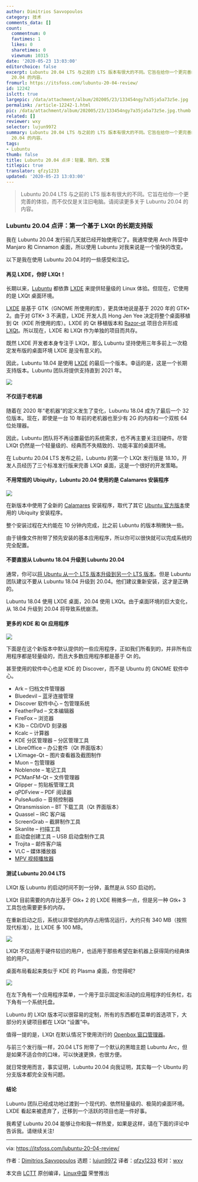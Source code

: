 ```yaml
---
author: Dimitrios Savvopoulos
category: 技术
comments_data: []
count:
  commentnum: 0
  favtimes: 1
  likes: 0
  sharetimes: 0
  viewnum: 10315
date: '2020-05-23 13:03:00'
editorchoice: false
excerpt: Lubuntu 20.04 LTS 与之前的 LTS 版本有很大的不同。它旨在给你一个更完善的体验，而不仅仅是关注旧电脑。请阅读更多关于 Lubuntu
  20.04 的内容。
fromurl: https://itsfoss.com/lubuntu-20-04-review/
id: 12242
islctt: true
largepic: /data/attachment/album/202005/23/133454ngy7a35ja5a73z5e.jpg
permalink: /article-12242-1.html
pic: /data/attachment/album/202005/23/133454ngy7a35ja5a73z5e.jpg.thumb.jpg
related: []
reviewer: wxy
selector: lujun9972
summary: Lubuntu 20.04 LTS 与之前的 LTS 版本有很大的不同。它旨在给你一个更完善的体验，而不仅仅是关注旧电脑。请阅读更多关于 Lubuntu
  20.04 的内容。
tags:
- Lubuntu
thumb: false
title: Lubuntu 20.04 点评：轻量、简约、文雅
titlepic: true
translator: qfzy1233
updated: '2020-05-23 13:03:00'
---
```



> 
> Lubuntu 20.04 LTS 与之前的 LTS 版本有很大的不同。它旨在给你一个更完善的体验，而不仅仅是关注旧电脑。请阅读更多关于 Lubuntu 20.04 的内容。
> 
> 
> 


### Lubuntu 20.04 点评：第一个基于 LXQt 的长期支持版


我在 Lubuntu 20.04 发行前几天就已经开始使用它了。我通常使用 Arch 阵营中 Manjaro 和 Cinnamon 桌面，所以使用 Lubuntu 对我来说是一个愉快的改变。


以下是我在使用 Lubuntu 20.04.时的一些感受和注记。


#### 再见 LXDE，你好 LXQt！


长期以来，[Lubuntu](https://lubuntu.me/) 都依靠 [LXDE](https://github.com/lxde) 来提供轻量级的 Linux 体验。但现在，它使用的是 LXQt 桌面环境。


[LXDE](https://lxde.org/) 是基于 GTK（GNOME 所使用的库），更具体地说是基于 2020 年的 GTK+ 2。由于对 GTK+ 3 不满意，LXDE 开发人员 Hong Jen Yee 决定将整个桌面移植到 Qt（KDE 所使用的库）。LXDE 的 Qt 移植版本和 [Razor-qt](https://web.archive.org/web/20160220061334/http://razor-qt.org/) 项目合并形成 [LXQt](https://lxqt.org/)。所以现在，LXDE 和 LXQt 作为单独的项目而共存。


既然 LXDE 开发者本身专注于 LXQt，那么 Lubuntu 坚持使用三年多前上一次稳定发布版的桌面环境 LXDE 是没有意义的。


因此，Lubuntu 18.04 是使用 [LXDE](https://lxde.org/) 的最后一个版本。幸运的是，这是一个长期支持版本。Lubuntu 团队将提供支持直到 2021 年。


![](/data/attachment/album/202005/23/133454ngy7a35ja5a73z5e.jpg)


#### 不仅适于老机器


随着在 2020 年“老机器”的定义发生了变化，Lubuntu 18.04 成为了最后一个 32 位版本。现在，即使是一台 10 年前的老机器也至少有 2G 的内存和一个双核 64 位处理器。


因此，Lubuntu 团队将不再设置最低的系统需求，也不再主要关注旧硬件。尽管 LXQt 仍然是一个轻量级的、经典而不失精致的、功能丰富的桌面环境。


在 Lubuntu 20.04 LTS 发布之前，Lubuntu 的第一个 LXQt 发行版是 18.10，开发人员经历了三个标准发行版来完善 LXQt 桌面，这是一个很好的开发策略。


#### 不用常规的 Ubiquity，Lubuntu 20.04 使用的是 Calamares 安装程序


![](/data/attachment/album/202005/23/133509wg8nmgfx9pnaugcg.jpg)


在新版本中使用了全新的 [Calamares](https://calamares.io/) 安装程序，取代了其它 [Ubuntu 官方版本](https://itsfoss.com/which-ubuntu-install/)使用的 Ubiquity 安装程序。


整个安装过程在大约能在 10 分钟内完成，比之前 Lubuntu 的版本稍微快一些。


由于镜像文件附带了预先安装的基本应用程序，所以你可以很快就可以完成系统的完全配置。


#### 不要直接从 Lubuntu 18.04 升级到 Lubuntu 20.04


通常，你可以[将 Ubuntu 从一个 LTS 版本升级到另一个 LTS 版本](https://itsfoss.com/upgrade-ubuntu-version/)。但是 Lubuntu 团队建议不要从 Lubuntu 18.04 升级到 20.04。他们建议重新安装，这才是正确的。


Lubuntu 18.04 使用 LXDE 桌面，20.04 使用 LXQt。由于桌面环境的巨大变化，从 18.04 升级到 20.04 将导致系统崩溃。


#### 更多的 KDE 和 Qt 应用程序


![](/data/attachment/album/202005/23/133546ytjfqniuacatucir.gif)


下面是在这个新版本中默认提供的一些应用程序，正如我们所看到的，并非所有应用程序都是轻量级的，而且大多数应用程序都是基于 Qt 的。


甚至使用的软件中心也是 KDE 的 Discover，而不是 Ubuntu 的 GNOME 软件中心。


* Ark – 归档文件管理器
* Bluedevil – 蓝牙连接管理
* Discover 软件中心 – 包管理系统
* FeatherPad – 文本编辑器
* FireFox – 浏览器
* K3b – CD/DVD 刻录器
* Kcalc – 计算器
* KDE 分区管理器 – 分区管理工具
* LibreOffice – 办公套件（Qt 界面版本）
* LXimage-Qt – 图片查看器及截图制作
* Muon – 包管理器
* Noblenote – 笔记工具
* PCManFM-Qt – 文件管理器
* Qlipper – 剪贴板管理工具
* qPDFview – PDF 阅读器
* PulseAudio – 音频控制器
* Qtransmission – BT 下载工具（Qt 界面版本）
* Quassel – IRC 客户端
* ScreenGrab – 截屏制作工具
* Skanlite – 扫描工具
* 启动盘创建工具 – USB 启动盘制作工具
* Trojita – 邮件客户端
* VLC – 媒体播放器
* [MPV 视频播放器](https://itsfoss.com/mpv-video-player/)


#### 测试 Lubuntu 20.04 LTS


LXQt 版 Lubuntu 的启动时间不到一分钟，虽然是从 SSD 启动的。


LXQt 目前需要的内存比基于 Gtk+ 2 的 LXDE 稍微多一点，但是另一种 Gtk+ 3 工具包也需要更多的内存。


在重新启动之后，系统以非常低的内存占用情况运行，大约只有 340 MB（按照现代标准），比 LXDE 多 100 MB。


![](/data/attachment/album/202005/23/133558asy8t83t74763a7a.jpg)


LXQt 不仅适用于硬件较旧的用户，也适用于那些希望在新机器上获得简约经典体验的用户。


桌面布局看起来类似于 KDE 的 Plasma 桌面，你觉得呢?


![](/data/attachment/album/202005/23/133612eszrsd3oocoendpu.jpg)


在左下角有一个应用程序菜单，一个用于显示固定和活动的应用程序的任务栏，右下角有一个系统托盘。


Lubuntu 的 LXQt 版本可以很容易的定制，所有的东西都在菜单的首选项下，大部分的关键项目都在 LXQt “设置”中。


值得一提的是，LXQt 在默认情况下使用流行的 [Openbox 窗口管理器](https://en.wikipedia.org/wiki/Openbox)。


与前三个发行版一样，20.04 LTS 附带了一个默认的黑暗主题 Lubuntu Arc，但是如果不适合你的口味，可以快速更换，也很方便。


就日常使用而言，事实证明，Lubuntu 20.04 向我证明，其实每一个 Ubuntu 的分支版本都完全没有问题。


#### 结论


Lubuntu 团队已经成功地过渡到一个现代的、依然轻量级的、极简的桌面环境。LXDE 看起来被遗弃了，迁移到一个活跃的项目也是一件好事。


我希望 Lubuntu 20.04 能够让你和我一样热爱，如果是这样，请在下面的评论中告诉我。请继续关注!




---


via: <https://itsfoss.com/lubuntu-20-04-review/>


作者：[Dimitrios Savvopoulos](https://itsfoss.com/author/dimitrios/) 选题：[lujun9972](https://github.com/lujun9972) 译者：[qfzy1233](https://github.com/qfzy1233) 校对：[wxy](https://github.com/wxy)


本文由 [LCTT](https://github.com/LCTT/TranslateProject) 原创编译，[Linux中国](https://linux.cn/) 荣誉推出